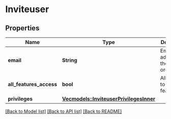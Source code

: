# Inviteuser

## Properties

Name | Type | Description | Notes
------------ | ------------- | ------------- | -------------
**email** | **String** | Email address for the organization | 
**all_features_access** | **bool** | All access to the features | 
**privileges** | [**Vec<models::InviteuserPrivilegesInner>**](inviteuser_privileges_inner.md) |  | 

[[Back to Model list]](../README.md#documentation-for-models) [[Back to API list]](../README.md#documentation-for-api-endpoints) [[Back to README]](../README.md)


